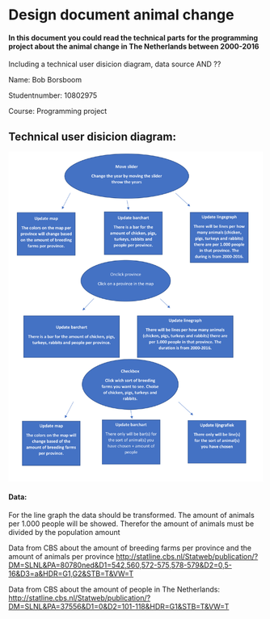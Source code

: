 Design document animal change
===============================

#### In this document you could read the technical parts for the programming project about the animal change in The Netherlands between 2000-2016
Including a technical user disicion diagram, data source AND ??

Name: Bob Borsboom

Studentnumber: 10802975

Course: Programming project


Technical user disicion diagram:
-----------------------
![](doc/technical.png)


#### Data:
For the line graph the data should be transformed. The amount of animals per 1.000 people will be showed. 
Therefor the amount of animals must be divided by the population amount

Data from CBS about the amount of breeding farms per province and the amount of animals per province
http://statline.cbs.nl/Statweb/publication/?DM=SLNL&PA=80780ned&D1=542,560,572-575,578-579&D2=0,5-16&D3=a&HDR=G1,G2&STB=T&VW=T

Data from CBS about the amount of people in The Netherlands:
http://statline.cbs.nl/Statweb/publication/?DM=SLNL&PA=37556&D1=0&D2=101-118&HDR=G1&STB=T&VW=T
